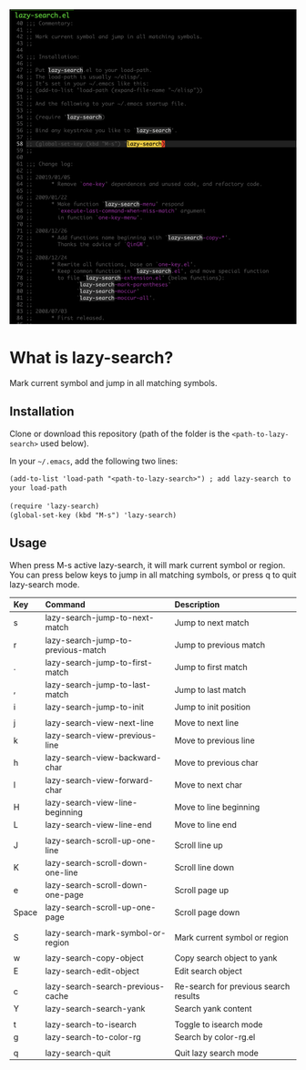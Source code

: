 <img src="./lazy-search.png">

# What is lazy-search?
Mark current symbol and jump in all matching symbols.

## Installation
Clone or download this repository (path of the folder is the `<path-to-lazy-search>` used below).

In your `~/.emacs`, add the following two lines:
```Elisp
(add-to-list 'load-path "<path-to-lazy-search>") ; add lazy-search to your load-path

(require 'lazy-search)
(global-set-key (kbd "M-s") 'lazy-search)
```

## Usage
When press M-s active lazy-search, it will mark current symbol or region.
You can press below keys to jump in all matching symbols, or press q to quit lazy-search mode.

| Key       | Command                            | Description                           |
| :-------- | :----                              | :----                                 |
| s         | lazy-search-jump-to-next-match     | Jump to next match                    |
| r         | lazy-search-jump-to-previous-match | Jump to previous match                |
| .         | lazy-search-jump-to-first-match    | Jump to first match                   |
| ,         | lazy-search-jump-to-last-match     | Jump to last match                    |
| i         | lazy-search-jump-to-init           | Jump to init position                 |
|           |                                    |                                       |
| j         | lazy-search-view-next-line         | Move to next line                     |
| k         | lazy-search-view-previous-line     | Move to previous line                 |
| h         | lazy-search-view-backward-char     | Move to previous char                 |
| l         | lazy-search-view-forward-char      | Move to next char                     |
| H         | lazy-search-view-line-beginning    | Move to line beginning                |
| L         | lazy-search-view-line-end          | Move to line end                      |
|           |                                    |                                       |
| J         | lazy-search-scroll-up-one-line     | Scroll line up                        |
| K         | lazy-search-scroll-down-one-line   | Scroll line down                      |
| e         | lazy-search-scroll-down-one-page   | Scroll page up                        |
| Space     | lazy-search-scroll-up-one-page     | Scroll page down                      |
|           |                                    |                                       |
| S         | lazy-search-mark-symbol-or-region  | Mark current symbol or region         |
|           |                                    |                                       |
| w         | lazy-search-copy-object            | Copy search object to yank            |
| E         | lazy-search-edit-object            | Edit search object                    |
|           |                                    |                                       |
| c         | lazy-search-search-previous-cache  | Re-search for previous search results |
| Y         | lazy-search-search-yank            | Search yank content                   |
|           |                                    |                                       |
| t         | lazy-search-to-isearch             | Toggle to isearch mode                |
| g         | lazy-search-to-color-rg            | Search by color-rg.el                 |
|           |                                    |                                       |
| q         | lazy-search-quit                   | Quit lazy search mode                 |
